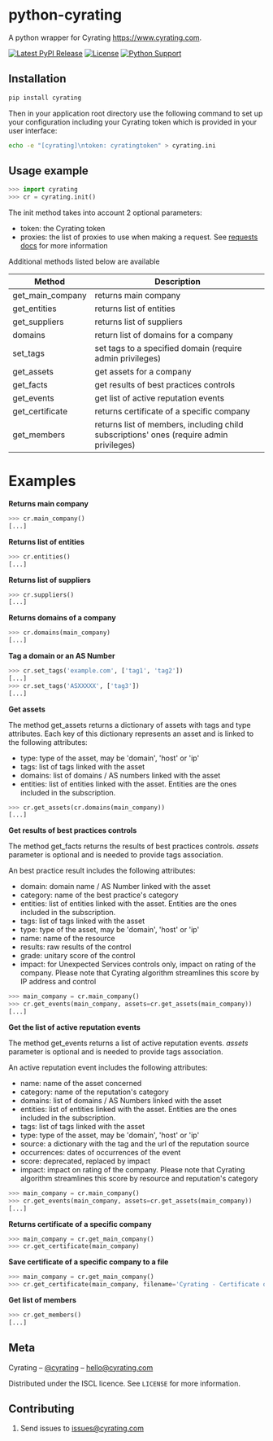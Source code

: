 # python-cyrating

A python wrapper for Cyrating https://www.cyrating.com.

[![Latest PyPI Release](https://img.shields.io/pypi/v/cyrating.svg)](https://pypi.org/project/cyrating/)
[![License](https://img.shields.io/pypi/l/cyrating.svg)](https://github.com/wq/python-requirejs/blob/master/LICENSE)
[![Python Support](https://img.shields.io/pypi/pyversions/cyrating.svg)](https://pypi.org/project/cyrating/)

## Installation
```sh
pip install cyrating
```

Then in your application root directory use the following command to set up your configuration including your Cyrating token which is provided in your user interface:

```sh
echo -e "[cyrating]\ntoken: cyratingtoken" > cyrating.ini
```


## Usage example

```python
>>> import cyrating
>>> cr = cyrating.init()
```

The init method takes into account 2 optional parameters:

- token: the Cyrating token
- proxies: the list of proxies to use when making a request. See [requests docs](https://requests.readthedocs.io/en/master/user/advanced/#proxies) for more information

Additional methods listed below are available

Method  | Description
------------- | -------------
get_main_company | returns main company
get_entities  | returns list of entities
get_suppliers | returns list of suppliers
domains | return list of domains for a company
set_tags | set tags to a specified domain (require admin privileges)
get_assets | get assets for a company
get_facts | get results of best practices controls
get_events | get list of active reputation events
get_certificate | returns certificate of a specific company
get_members | returns list of members, including child subscriptions' ones (require admin privileges)

# Examples

**Returns main company**
```python
>>> cr.main_company()
[...]
```

**Returns list of entities**
```python
>>> cr.entities()
[...]
```

**Returns list of suppliers**
```python
>>> cr.suppliers()
[...]
```

**Returns domains of a company**
```python
>>> cr.domains(main_company)
[...]
```

**Tag a domain or an AS Number**
```python
>>> cr.set_tags('example.com', ['tag1', 'tag2'])
[...]
>>> cr.set_tags('ASXXXXX', ['tag3'])
[...]
```

**Get assets**

The method get_assets returns a dictionary of assets with tags and type attributes. Each key of this dictionary represents an asset and is linked to the following attributes:

- type: type of the asset, may be 'domain', 'host' or 'ip'
- tags: list of tags linked with the asset
- domains: list of domains / AS numbers linked with the asset
- entities: list of entities linked with the asset. Entities are the ones included in the subscription.



```python
>>> cr.get_assets(cr.domains(main_company))
[...]
```


**Get results of best practices controls**

The method get_facts returns the results of best practices controls. _assets_
parameter is optional and is needed to provide tags association.

An best practice result includes the following attributes:

- domain: domain name / AS Number linked with the asset
- category: name of the best practice's category
- entities: list of entities linked with the asset. Entities are the ones included in the subscription.
- tags: list of tags linked with the asset
- type: type of the asset, may be 'domain', 'host' or 'ip'
- name: name of the resource
- results: raw results of the control
- grade: unitary score of the control
- impact: for Unexpected Services controls only, impact on rating of the company. Please note that Cyrating algorithm streamlines this score by IP address and control

```python
>>> main_company = cr.main_company()
>>> cr.get_events(main_company, assets=cr.get_assets(main_company))
[...]
```


**Get the list of active reputation events**

The method get_events returns a list of active reputation events. _assets_
parameter is optional and is needed to provide tags association.

An active reputation event includes the following attributes:

- name: name of the asset concerned
- category: name of the reputation's category
- domains: list of domains / AS Numbers linked with the asset
- entities: list of entities linked with the asset. Entities are the ones included in the subscription.
- tags: list of tags linked with the asset
- type: type of the asset, may be 'domain', 'host' or 'ip'
- source: a dictionary with the tag and the url of the reputation source
- occurrences: dates of occurrences of the event
- score: deprecated, replaced by impact
- impact: impact on rating of the company. Please note that Cyrating algorithm streamlines this score by resource and reputation's category

```python
>>> main_company = cr.main_company()
>>> cr.get_events(main_company, assets=cr.get_assets(main_company))
[...]
```

**Returns certificate of a specific company**
```python
>>> main_company = cr.get_main_company()
>>> cr.get_certificate(main_company)
```

**Save certificate of a specific company to a file**
```python
>>> main_company = cr.get_main_company()
>>> cr.get_certificate(main_company, filename='Cyrating - Certificate of {}.pdf'.format(main_company['name']))
```

**Get list of members**
```python
>>> cr.get_members()
[...]
```

## Meta

Cyrating – [@cyrating](https://twitter.com/cyrating) – hello@cyrating.com

Distributed under the ISCL licence. See ``LICENSE`` for more information.


## Contributing

1. Send issues to issues@cyrating.com


